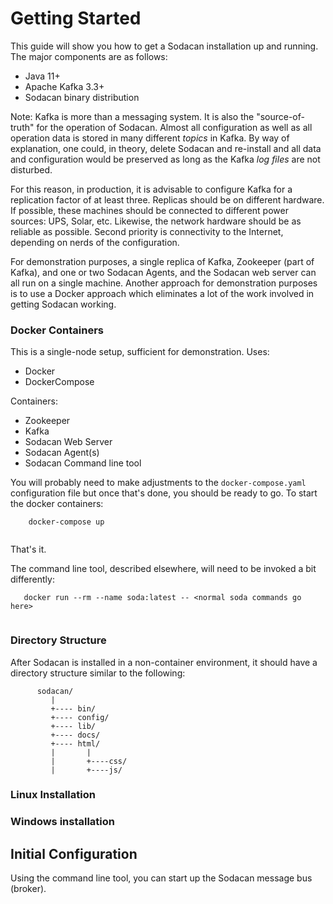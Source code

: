 # Getting Started
This guide will show you how to get a Sodacan installation up and running. The major components are as follows:

- Java 11+
- Apache Kafka 3.3+
- Sodacan binary distribution

Note: Kafka is more than a messaging system. It is also the "source-of-truth" for the operation of Sodacan. Almost all configuration as well as all operation data is stored in many different *topics* in Kafka. By way of explanation, one could, in theory, delete Sodacan and re-install and all data and configuration would be preserved as long as the Kafka *log files* are not disturbed.

For this reason, in production, it is advisable to configure Kafka for a replication factor of at least three. Replicas should be on different hardware. If possible, these machines should be connected to different power sources: UPS, Solar, etc. Likewise, the network hardware should be as reliable as possible. Second priority is connectivity to the Internet, depending on nerds of the configuration.

For demonstration purposes, a single replica of Kafka, Zookeeper (part of Kafka), and one or two Sodacan Agents, and the Sodacan web server can all run on a single machine.
Another approach for demonstration purposes is to use a Docker approach which eliminates a lot of the work involved in getting Sodacan working.

### Docker Containers

This is a single-node setup, sufficient for demonstration.
Uses:

- Docker
- DockerCompose

Containers:

- Zookeeper
- Kafka
- Sodacan Web Server
- Sodacan Agent(s)
- Sodacan Command line tool

You will probably need to make adjustments to the `docker-compose.yaml` configuration file but once that's done, you should be ready to go.
To start the docker containers:

```
    docker-compose up
    
```
That's it.

The command line tool, described elsewhere, will need to be invoked a bit differently:

```
   docker run --rm --name soda:latest -- <normal soda commands go here>
   
```

### Directory Structure
After Sodacan is installed in a non-container environment, it should have a directory structure similar to the following:

```
      sodacan/
         |
         +---- bin/
         +---- config/
         +---- lib/
         +---- docs/
         +---- html/
         |       |
         |       +----css/
         |       +----js/
```

### Linux Installation

### Windows installation

## Initial Configuration
Using the command line tool, you can start up the Sodacan message bus (broker).